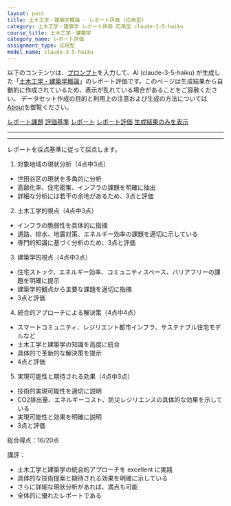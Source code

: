 ```yaml
---
layout: post
title: 土木工学・建築学概論 - レポート評価 (応用型)
category: 土木工学・建築学 レポート評価 応用型 claude-3-5-haiku
course_title: 土木工学・建築学
category_name: レポート評価
assignment_type: 応用型
model_name: claude-3-5-haiku
---
```


以下のコンテンツは、[プロンプト](https://github.com/takedatoshiyuki/synthetic_assignments/tree/main/generated/土木工学・建築学/claude-3-5-haiku/prompt_レポート評価-応用型.md)を入力して、AI (claude-3-5-haiku) が生成した「[土木工学・建築学概論](/contents/土木工学・建築学/)」のレポート評価です。このページは生成結果から自動的に作成されているため、表示が乱れている場合があることをご容赦ください。
データセット作成の目的と利用上の注意および生成の方法については[About](/About)を御覧ください。

[レポート課題](../レポート課題-応用型)
[評価基準](../評価基準-応用型)
[レポート](../レポート-応用型)
[レポート評価](../レポート評価-応用型)
[生成結果のみを表示](https://github.com/takedatoshiyuki/synthetic_assignments/tree/main/generated/土木工学・建築学/claude-3-5-haiku/レポート評価-応用型.md)
  

***
***
  
レポートを採点基準に従って採点します。

1. 対象地域の現状分析（4点中3点）
- 世田谷区の現状を多角的に分析
- 高齢化率、住宅密集、インフラの課題を明確に抽出
- 詳細な分析には若干の余地があるため、3点と評価

2. 土木工学的視点（4点中3点）
- インフラの脆弱性を具体的に指摘
- 道路、排水、地震対策、エネルギー効率の課題を適切に示している
- 専門的知識に基づく分析のため、3点と評価

3. 建築学的視点（4点中3点）
- 住宅ストック、エネルギー効率、コミュニティスペース、バリアフリーの課題を明確に提示
- 建築学的観点から主要な課題を適切に指摘
- 3点と評価

4. 統合的アプローチによる解決策（4点中4点）
- スマートコミュニティ、レジリエント都市インフラ、サステナブル住宅モデルなど
- 土木工学と建築学の知識を高度に統合
- 具体的で革新的な解決策を提示
- 4点と評価

5. 実現可能性と期待される効果（4点中3点）
- 技術的実現可能性を適切に説明
- CO2排出量、エネルギーコスト、防災レジリエンスの具体的な効果を示している
- 実現可能性と効果を明確に説明
- 3点と評価

総合得点：16/20点

講評：
- 土木工学と建築学の統合的アプローチを excellent に実践
- 具体的な技術提案と期待される効果を明確に示している
- さらに詳細な現状分析があれば、満点も可能
- 全体的に優れたレポートである
